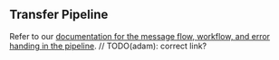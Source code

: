 ## Transfer Pipeline

Refer to our [documentation for the message flow, workflow, and error handing in the pipeline](https://moov-io.github.io/paygate/dev/). // TODO(adam): correct link?
